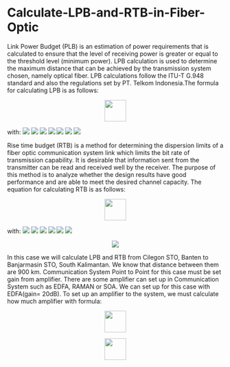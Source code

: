 # Calculate-LPB-and-RTB-in-Fiber-Optic

<p>Link Power Budget (PLB) is an estimation of power requirements that is calculated to ensure that the level of receiving power is greater or equal to the threshold level (minimum power). LPB calculation is used to determine the maximum distance that can be achieved by the transmission system chosen, namely optical fiber. LPB calculations follow the ITU-T G.948 standard and also the regulations set by PT. Telkom Indonesia.The formula for calculating LPB is as follows:</p>
      <p align="center"><img src="https://render.githubusercontent.com/render/math?math=\alpha_T = 2\alpha_{c} %2B N_{s}\alpha_{s} %2B L\alpha_f %2B Ms" weight=1000 height=50></p>
with:
<l><img src="https://render.githubusercontent.com/render/math?math=\alpha_T= Total\\Attenuation"></l>
<l><img src="https://render.githubusercontent.com/render/math?math=\alpha_{c}= Attenuation\\of\\Connector"></l>
<l><img src="https://render.githubusercontent.com/render/math?math=N_{s}= Total\\of\\Splice\\Cable"></l>
<l><img src="https://render.githubusercontent.com/render/math?math=\alpha_{s}= Attenuation\\of\\Splice"></l>
<l><img src="https://render.githubusercontent.com/render/math?math=L= Distance"></l>
<l><img src="https://render.githubusercontent.com/render/math?math=\alpha_f= Attenuation\\of\\Fiber"></l>
<l><img src="https://render.githubusercontent.com/render/math?math=Ms= Margin\\System"></l>
<p>Rise time budget (RTB) is a method for determining the dispersion limits of a fiber optic communication system link which limits the bit rate of transmission capability. It is desirable that information sent from the transmitter can be read and received well by the receiver. The purpose of this method is to analyze whether the design results have good performance and are able to meet the desired channel capacity. The equation for calculating RTB is as follows:</p>
<p align="center"><img src="https://render.githubusercontent.com/render/math?math=\t_{sys}=\sqrt{t_{tx}^2 %2B t_{mat}^2 %2B t_{mod}^2 %2B t_{wg}^2 %2B t_{rx}^2}" weight=1000 height=50></p>
with:
<l><img src="https://render.githubusercontent.com/render/math?math=\t_{sys}= Total\\Dispertion"></l>
<l><img src="https://render.githubusercontent.com/render/math?math=\t_{tx}= Dispertion\\of\\Transmitter"></l>
<l><img src="https://render.githubusercontent.com/render/math?math=\t_{mat}= Dispertion\\of\\Material"></l>
<l><img src="https://render.githubusercontent.com/render/math?math=\t_{mod}= Dispertion\\of\\Mode"></l>
<l><img src="https://render.githubusercontent.com/render/math?math=\t_{wg}= Dispertion\\of\\Waveguide"></l>
<l><img src="https://render.githubusercontent.com/render/math?math=\t_{rx}= Dispertion\\of\\Receiver"></l>
<p align="center">
      <img src="https://user-images.githubusercontent.com/68779231/111249143-cf102180-863d-11eb-99b9-62da9c57d32c.PNG">
</p>
<p>In this case we will calculate LPB and RTB from Cilegon STO, Banten to Banjarmasin STO, South Kalimantan. We know that distance between them are 900 km. Communication System Point to Point for this case must be set gain from amplifier. There are some amplifier can set up in Communication System such as EDFA, RAMAN or SOA. We can set up for this case with EDFA(gain= 20dB). To set up an amplifier to the system, we must calculate how much amplifier with formula:</p>
<p align="center"><img src="https://render.githubusercontent.com/render/math?math=\alpha = G - M_{s}" weight=1000 height=50></p>
<p align="center"><img src="https://render.githubusercontent.com/render/math?math=L_{oa}=\frac{\alpha %2B \alpha_{s} %2B 2\alpha_{c}}{\alpha_{s} %2B \frac{\alpha_{s}}{100km}}" weight=1000 height=50></p>
